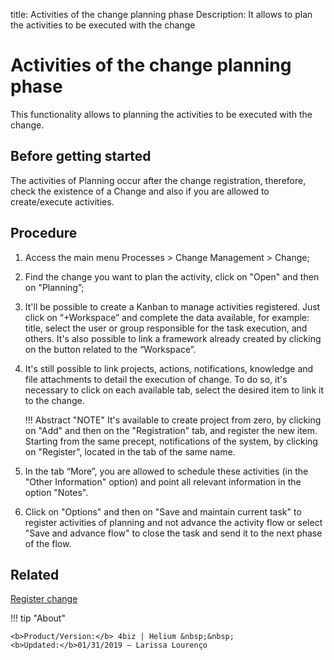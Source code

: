 title: Activities of the change planning phase
Description: It allows to plan the activities to be executed with the change
# Activities of the change planning phase 

This functionality allows to planning the activities to be executed with the change.

Before getting started
----------------

The activities of Planning occur after the change registration, therefore,
check the existence of a Change and also if you are allowed to create/execute
activities.

Procedure 
-------------

1.  Access the main menu Processes \>
    Change Management \> Change;

2.  Find the change you want to plan the activity, click on "Open" and
    then on "Planning”;

3.  It'll be possible to create a Kanban to manage activities registered. 
    Just click on “+Workspace” and complete the data available, for example:
    title, select the user or group responsible for the task execution, and others.
    It's also possible to link a framework already created by clicking on the button
    related to the “Workspace”.

4.  It's still possible to link projects, actions, notifications, knowledge and
    file attachments to detail the execution of change. To do so, it's necessary
    to click on each available tab, select the desired item to link it to the change.

    !!! Abstract "NOTE"
        It's available to create project from zero, by clicking on "Add" and then
        on the "Registration" tab, and register the new item. Starting from the same
        precept, notifications of the system, by clicking on "Register", located in the 
        tab of the same name.

5.  In the tab “More”, you are allowed to schedule these activities (in the "Other
    Information" option) and point all relevant information in the option "Notes".

6.  Click on "Options" and then on "Save and maintain current task" to register
    activities of planning and not advance the activity flow or select "Save and
    advance flow" to close the task and send it to the next phase of the flow.

Related 
------------

[Register change](/en-us/4biz-helium/processes/change/use/register-change.html)

!!! tip "About"

    <b>Product/Version:</b> 4biz | Helium &nbsp;&nbsp;
    <b>Updated:</b>01/31/2019 – Larissa Lourenço

